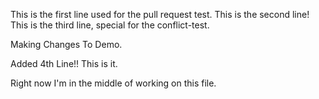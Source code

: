 This is the first line used for the pull request test.
This is the second line!
This is the third line, special for the conflict-test.


Making Changes To Demo.

Added 4th Line!!
This is it.

Right now I'm in the middle of working on this file.
